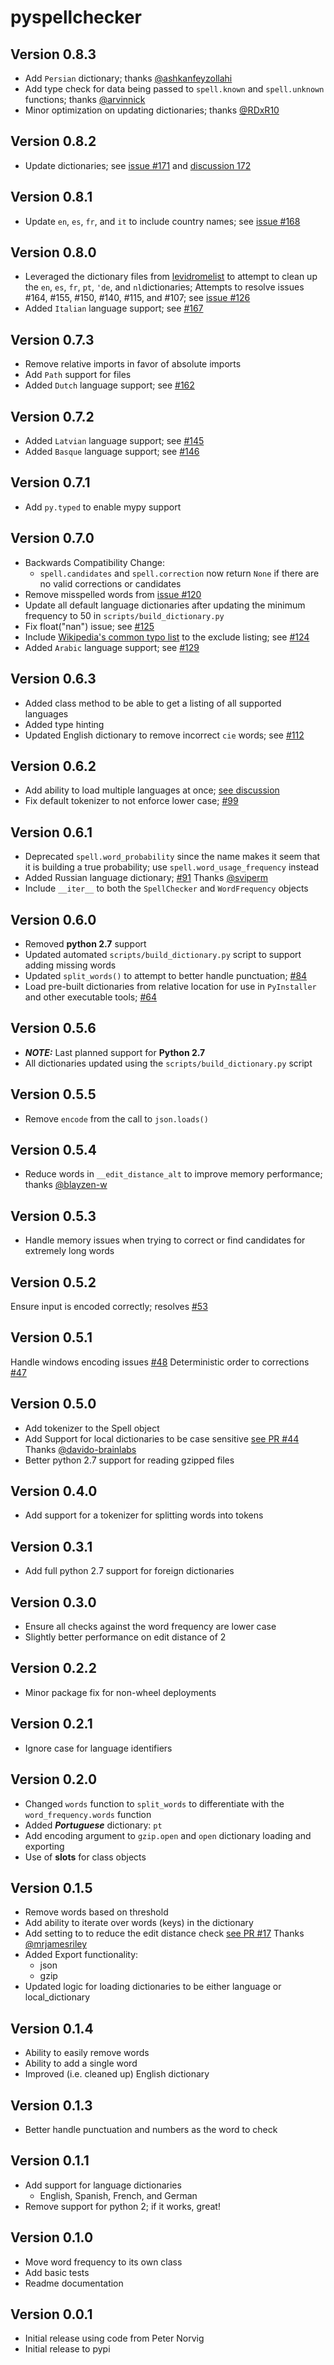 # pyspellchecker

## Version 0.8.3

* Add `Persian` dictionary; thanks [@ashkanfeyzollahi](https://github.com/ashkanfeyzollahi)
* Add type check for data being passed to `spell.known` and `spell.unknown` functions; thanks [@arvinnick](https://github.com/arvinnick)
* Minor optimization on updating dictionaries; thanks [@RDxR10](https://github.com/RDxR10)

## Version 0.8.2

* Update dictionaries; see [issue #171](https://github.com/barrust/pyspellchecker/issues/171) and [discussion 172](https://github.com/barrust/pyspellchecker/discussions/172)

## Version 0.8.1

* Update `en`, `es`, `fr`, and `it` to include country names; see [issue #168](https://github.com/barrust/pyspellchecker/issues/168)

## Version 0.8.0

* Leveraged the dictionary files from [levidromelist](https://www.levidromelist.com/levidrome-list/dictionary) to attempt to clean up the `en`, `es`, `fr`, `pt`, `'de`, and `nl`dictionaries; Attempts to resolve issues #164, #155, #150, #140, #115, and #107; see [issue #126](https://github.com/barrust/pyspellchecker/issues/126)
* Added `Italian` language support; see [#167](https://github.com/barrust/pyspellchecker/pull/167)

## Version 0.7.3

* Remove relative imports in favor of absolute imports
* Add `Path` support for files
* Added `Dutch` language support; see [#162](https://github.com/barrust/pyspellchecker/pull/162)

## Version 0.7.2

* Added `Latvian` language support; see [#145](https://github.com/barrust/pyspellchecker/pull/145)
* Added `Basque` language support; see [#146](https://github.com/barrust/pyspellchecker/pull/146)

## Version 0.7.1

* Add `py.typed` to enable mypy support

## Version 0.7.0

* Backwards Compatibility Change:
  * `spell.candidates` and `spell.correction` now return `None` if there are no valid corrections or candidates
* Remove misspelled words from [issue #120](https://github.com/barrust/pyspellchecker/issues/120)
* Update all default language dictionaries after updating the minimum frequency to 50 in `scripts/build_dictionary.py`
* Fix float("nan") issue; see [#125](https://github.com/barrust/pyspellchecker/issues/125)
* Include [Wikipedia's common typo list](https://en.wikipedia.org/wiki/Wikipedia:Lists_of_common_misspellings/For_machines) to the exclude listing; see [#124](https://github.com/barrust/pyspellchecker/issues/124)
* Added `Arabic` language support; see [#129](https://github.com/barrust/pyspellchecker/pull/129)

## Version 0.6.3

* Added class method to be able to get a listing of all supported languages
* Added type hinting
* Updated English dictionary to remove incorrect `cie` words; see [#112](https://github.com/barrust/pyspellchecker/issues/112)

## Version 0.6.2

* Add ability to load multiple languages at once; [see discussion](https://github.com/barrust/pyspellchecker/discussions/97)
* Fix default tokenizer to not enforce lower case; [#99](https://github.com/barrust/pyspellchecker/issues/99)

## Version 0.6.1

* Deprecated `spell.word_probability` since the name makes it seem that it is building a true probability; use `spell.word_usage_frequency` instead
* Added Russian language dictionary; [#91](https://github.com/barrust/pyspellchecker/pull/91) Thanks [@sviperm](https://github.com/sviperm)
* Include `__iter__` to both the `SpellChecker` and `WordFrequency` objects

## Version 0.6.0

* Removed **python 2.7** support
* Updated automated `scripts/build_dictionary.py` script to support adding missing words
* Updated `split_words()` to attempt to better handle punctuation; [#84](https://github.com/barrust/pyspellchecker/issues/84)
* Load pre-built dictionaries from relative location for use in `PyInstaller` and other executable tools; [#64](https://github.com/barrust/pyspellchecker/issues/64)

## Version 0.5.6

* ***NOTE:*** Last planned support for **Python 2.7**
* All dictionaries updated using the `scripts/build_dictionary.py` script

## Version 0.5.5

* Remove `encode` from the call to `json.loads()`

## Version 0.5.4

* Reduce words in `__edit_distance_alt` to improve memory performance; thanks [@blayzen-w](https://github.com/blayzen-w)

## Version 0.5.3

* Handle memory issues when trying to correct or find candidates for extremely long words

## Version 0.5.2

Ensure input is encoded correctly; resolves [#53](https://github.com/barrust/pyspellchecker/issues/53)

## Version 0.5.1

Handle windows encoding issues [#48](https://github.com/barrust/pyspellchecker/issues/48)
Deterministic order to corrections [#47](https://github.com/barrust/pyspellchecker/issues/47)

## Version 0.5.0

* Add tokenizer to the Spell object
* Add Support for local dictionaries to be case sensitive
[see PR #44](https://github.com/barrust/pyspellchecker/pull/44) Thanks [@davido-brainlabs](https://github.com/davido-brainlabs)
* Better python 2.7 support for reading gzipped files

## Version 0.4.0

* Add support for a tokenizer for splitting words into tokens

## Version 0.3.1

* Add full python 2.7 support for foreign dictionaries

## Version 0.3.0

* Ensure all checks against the word frequency are lower case
* Slightly better performance on edit distance of 2

## Version 0.2.2

* Minor package fix for non-wheel deployments

## Version 0.2.1

* Ignore case for language identifiers

## Version 0.2.0

* Changed `words` function to `split_words` to differentiate with the `word_frequency.words` function
* Added ***Portuguese*** dictionary: `pt`
* Add encoding argument to `gzip.open` and `open` dictionary loading and exporting
* Use of **slots** for class objects

## Version 0.1.5

* Remove words based on threshold
* Add ability to iterate over words (keys) in the dictionary
* Add setting to to reduce the edit distance check
[see PR #17](https://github.com/barrust/pyspellchecker/pull/17) Thanks [@mrjamesriley](https://github.com/mrjamesriley)
* Added Export functionality:
  * json
  * gzip
* Updated logic for loading dictionaries to be either language or local_dictionary

## Version 0.1.4

* Ability to easily remove words
* Ability to add a single word
* Improved (i.e. cleaned up) English dictionary

## Version 0.1.3

* Better handle punctuation and numbers as the word to check

## Version 0.1.1

* Add support for language dictionaries
  * English, Spanish, French, and German
* Remove support for python 2; if it works, great!

## Version 0.1.0

* Move word frequency to its own class
* Add basic tests
* Readme documentation

## Version 0.0.1

* Initial release using code from Peter Norvig
* Initial release to pypi
